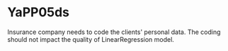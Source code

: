 # YaPP05ds
Insurance company needs to code the clients' personal data. The coding should not impact the quality of LinearRegression model.
